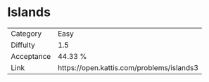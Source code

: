 # Islands

<table>
    <tr>
        <td>Category</td>
        <td>Easy</td>
    </tr>
    <tr>
        <td>Diffulty</td>
        <td>1.5</td>
    </tr>
    <tr>
        <td>Acceptance</td>
        <td>44.33 %</td>
    </tr>
    <tr>
        <td>Link</td>
        <td>https://open.kattis.com/problems/islands3</td>
    </tr>
</table>